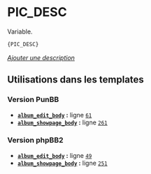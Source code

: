 # PIC_DESC


Variable.

```html
{PIC_DESC}
```

[*Ajouter une description*](https://fa-tvars.appspot.com/var/PIC_DESC)

## Utilisations dans les templates

### Version PunBB
* __[`album_edit_body`](../tpl/var/punbb/album_edit_body.md#readme) :__ ligne [`61`](../tpl/src/punbb/album_edit_body.tpl#L61)
* __[`album_showpage_body`](../tpl/var/punbb/album_showpage_body.md#readme) :__ ligne [`261`](../tpl/src/punbb/album_showpage_body.tpl#L261)

### Version phpBB2
* __[`album_edit_body`](../tpl/var/subsilver/album_edit_body.md#readme) :__ ligne [`49`](../tpl/src/subsilver/album_edit_body.tpl#L49)
* __[`album_showpage_body`](../tpl/var/subsilver/album_showpage_body.md#readme) :__ ligne [`251`](../tpl/src/subsilver/album_showpage_body.tpl#L251)